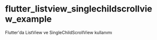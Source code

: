 # flutter_listview_singlechildscrollview_example

Flutter'da ListView ve SingleChildScrollView kullanımı
